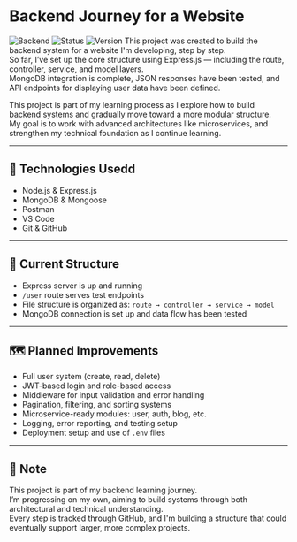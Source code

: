 # Backend Journey for a Website

![Backend](https://img.shields.io/badge/backend-Express.js-blue?style=flat-square)
![Status](https://img.shields.io/badge/status-active-brightgreen?style=flat-square)
![Version](https://img.shields.io/badge/version-0.1.0-lightgrey?style=flat-square)
This project was created to build the backend system for a website I'm developing, step by step.  
So far, I’ve set up the core structure using Express.js — including the route, controller, service, and model layers.  
MongoDB integration is complete, JSON responses have been tested, and API endpoints for displaying user data have been defined.

This project is part of my learning process as I explore how to build backend systems and gradually move toward a more modular structure.  
My goal is to work with advanced architectures like microservices, and strengthen my technical foundation as I continue learning.

---

## 🧰 Technologies Usedd

- Node.js & Express.js  
- MongoDB & Mongoose  
- Postman  
- VS Code  
- Git & GitHub  

---

## 🔧 Current Structure

- Express server is up and running  
- `/user` route serves test endpoints  
- File structure is organized as: `route → controller → service → model`  
- MongoDB connection is set up and data flow has been tested  

---

## 🗺️ Planned Improvements

- Full user system (create, read, delete)  
- JWT-based login and role-based access  
- Middleware for input validation and error handling  
- Pagination, filtering, and sorting systems  
- Microservice-ready modules: user, auth, blog, etc.  
- Logging, error reporting, and testing setup  
- Deployment setup and use of `.env` files  

---

## 📝 Note

This project is part of my backend learning journey.  
I’m progressing on my own, aiming to build systems through both architectural and technical understanding.  
Every step is tracked through GitHub, and I'm building a structure that could eventually support larger, more complex projects.